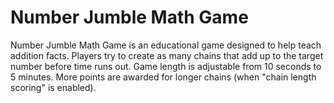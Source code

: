 # Number Jumble Math Game
Number Jumble Math Game is an educational game designed to help teach addition facts. Players try to create as many chains that add up to the target number before time runs out. Game length is adjustable from 10 seconds to 5 minutes. More points are awarded for longer chains (when "chain length scoring" is enabled).
